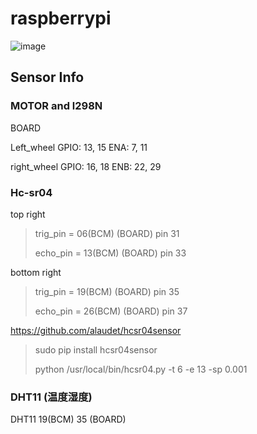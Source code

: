 # raspberrypi

![image](https://mcuoneclipse.files.wordpress.com/2015/12/rp2_pinout.png)

## Sensor Info

### MOTOR and l298N

BOARD

Left_wheel  GPIO: 13, 15 ENA:  7, 11
			 
right_wheel GPIO: 16, 18 ENB:  22, 29


### Hc-sr04

top right

> trig_pin = 06(BCM) (BOARD)  pin 31
> 
> echo_pin = 13(BCM) (BOARD)  pin 33

bottom right

> trig_pin = 19(BCM) (BOARD)  pin 35
> 
> echo_pin = 26(BCM) (BOARD)  pin 37


[https://github.com/alaudet/hcsr04sensor
](https://github.com/alaudet/hcsr04sensor)

> sudo pip install hcsr04sensor
> 
> python /usr/local/bin/hcsr04.py -t 6 -e 13 -sp 0.001


### DHT11 (温度湿度)

DHT11 19(BCM)   35 (BOARD)


